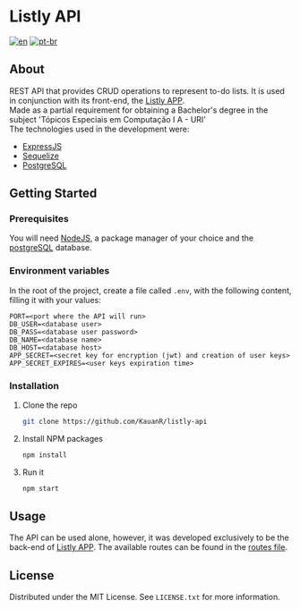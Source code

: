 # Listly API
[![en](https://img.shields.io/badge/lang-en-red.svg)](https://github.com/KauanR/listly-api/blob/main/README.md)
[![pt-br](https://img.shields.io/badge/lang-pt--br-green.svg)](https://github.com/KauanR/listly-api/blob/main/README.pt-br.md)

## About
REST API that provides CRUD operations to represent to-do lists. It is used in conjunction with its front-end, the [Listly APP](https://github.com/KauanR/listly-app).
<br/>
Made as a partial requirement for obtaining a Bachelor's degree in the subject 'Tópicos Especiais em Computação I A - URI'
<br/>
The technologies used in the development were:
* [ExpressJS](https://expressjs.com/)
* [Sequelize](https://sequelize.org/)
* [PostgreSQL](https://www.postgresql.org/)


## Getting Started
### Prerequisites
You will need [NodeJS](https://nodejs.org/en/download/), a package manager of your choice and the [postgreSQL](https://www.postgresql.org/) database.

### Environment variables
In the root of the project, create a file called `.env`, with the following content, filling it with your values:
```
PORT=<port where the API will run>
DB_USER=<database user>
DB_PASS=<database user password>
DB_NAME=<database name>
DB_HOST=<database host>
APP_SECRET=<secret key for encryption (jwt) and creation of user keys>
APP_SECRET_EXPIRES=<user keys expiration time>
```

### Installation
1. Clone the repo
   ```sh
   git clone https://github.com/KauanR/listly-api
   ```
2. Install NPM packages
   ```sh
   npm install
   ```
4. Run it
   ```sh
   npm start
   ```

## Usage
The API can be used alone, however, it was developed exclusively to be the back-end of [Listly APP](https://github.com/KauanR/listly-app). The available routes can be found in the [routes file](https://github.com/KauanR/listly-api/blob/main/src/common/routes.js).

## License
Distributed under the MIT License. See `LICENSE.txt` for more information.
